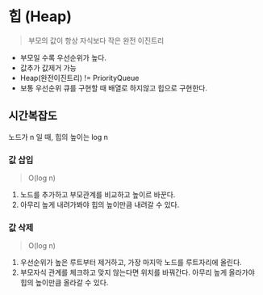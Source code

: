 # 힙 (Heap)

> 부모의 값이 항상 자식보다 작은 완전 이진트리

* 부모일 수록 우선순위가 높다. 
* 값추가 값제거 가능
* Heap(완전이진트리) != PriorityQueue
* 보통 우선순위 큐를 구현할 때 배열로 하지않고 힙으로 구현한다.

## 시간복잡도

노드가 n 일 때, 힙의 높이는 log n

### 값 삽입

> O(log n)

1. 노드를 추가하고 부모관계를 비교하고 높이르 바꾼다.  
2. 아무리 높게 내려가봐야 힙의 높이만큼 내려갈 수 있다.

### 값 삭제

> O(log n)

1. 우선순위가 높은 루트부터 제거하고, 가장 마지막 노드를 루트자리에 올린다.
2. 부모자식 관계를 체크하고 맞지 않는다면 위치를 바꿔간다. 아무리 높게 올라가야 힙의 높이만큼 올라갈 수 있다.
